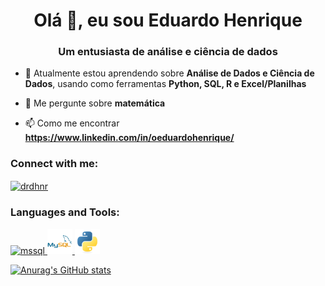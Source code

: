 <h1 align="center">Olá 👋, eu sou Eduardo Henrique</h1>
<h3 align="center">Um entusiasta de análise e ciência de dados</h3>

- 🌱 Atualmente estou aprendendo sobre **Análise de Dados e Ciência de Dados**, usando como ferramentas **Python, SQL, R e Excel/Planilhas**

- 💬 Me pergunte sobre **matemática**

- 📫 Como me encontrar **https://www.linkedin.com/in/oeduardohenrique/**

<h3 align="left">Connect with me:</h3>
<p align="left">
<a href="https://instagram.com/drdhnr" target="blank"><img align="center" src="https://raw.githubusercontent.com/rahuldkjain/github-profile-readme-generator/master/src/images/icons/Social/instagram.svg" alt="drdhnr" height="30" width="40" /></a>
</p>

<h3 align="left">Languages and Tools:</h3>
<p align="left"> <a href="https://www.microsoft.com/en-us/sql-server" target="_blank" rel="noreferrer"> <img src="https://www.svgrepo.com/show/303229/microsoft-sql-server-logo.svg" alt="mssql" width="40" height="40"/> </a> <a href="https://www.mysql.com/" target="_blank" rel="noreferrer"> <img src="https://raw.githubusercontent.com/devicons/devicon/master/icons/mysql/mysql-original-wordmark.svg" alt="mysql" width="40" height="40"/> </a> <a href="https://www.python.org" target="_blank" rel="noreferrer"> <img src="https://raw.githubusercontent.com/devicons/devicon/master/icons/python/python-original.svg" alt="python" width="40" height="40"/> </a> </p>

[![Anurag's GitHub stats](https://github-readme-stats.vercel.app/api?username=anuraghazra)](https://github.com/anuraghazra/github-readme-stats)



<!---
- 👋 Hi, I’m @drdhenrique
- 👀 I’m interested in ...
- 🌱 I’m currently learning ...
- 💞️ I’m looking to collaborate on ...
- 📫 How to reach me ...

<p><img align="center" src="https://github-readme-stats.vercel.app/api/top-langs?username=drdhenrique&show_icons=true&locale=en&layout=compact" alt="drdhenrique" /></p>


drdhenrique/drdhenrique is a ✨ special ✨ repository because its `README.md` (this file) appears on your GitHub profile.
You can click the Preview link to take a look at your changes.
--->
